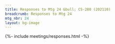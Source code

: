 ```yaml
---
title: Responses to Mtg 24 &bull; CS-280 (202110)
breadcrumb: Responses to Mtg 24
mtg_nbr: 24
layout: bg-image
---
```


{%- include meetings/responses.html -%}
